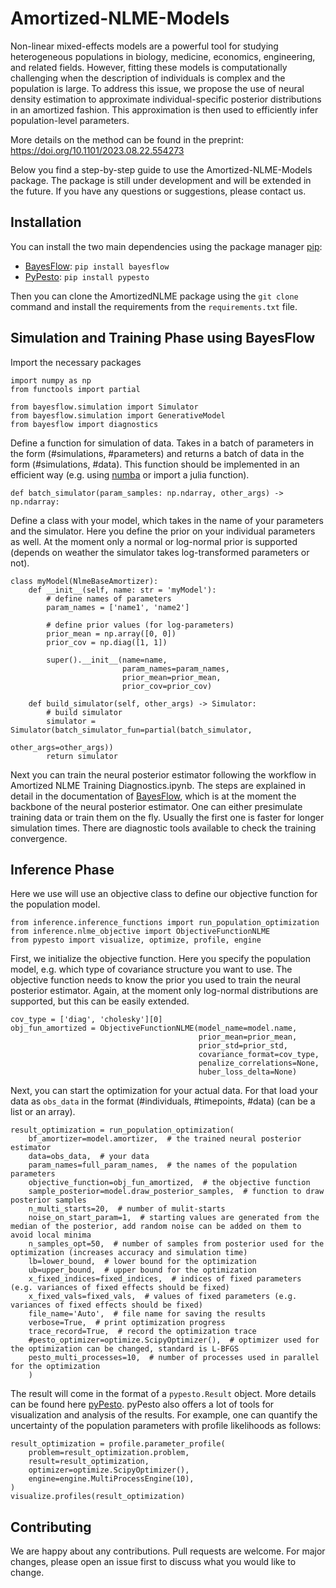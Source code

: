 # Amortized-NLME-Models

Non-linear mixed-effects models are a powerful tool for studying heterogeneous populations in biology, medicine, economics, engineering, and related fields.
However, fitting these models is computationally challenging when the description of individuals is complex and the population is large.
To address this issue, we propose the use of neural density estimation to approximate individual-specific posterior distributions in an amortized fashion. 
This approximation is then used to efficiently infer population-level parameters.

More details on the method can be found in the preprint: https://doi.org/10.1101/2023.08.22.554273


Below you find a step-by-step guide to use the Amortized-NLME-Models package.
The package is still under development and will be extended in the future.
If you have any questions or suggestions, please contact us.

## Installation
You can install the two main dependencies using the package manager [pip](https://pip.pypa.io/en/stable/):
- [BayesFlow](https://bayesflow.org): `pip install bayesflow` 
- [PyPesto](https://pypesto.readthedocs.io): `pip install pypesto`

Then you can clone the AmortizedNLME package using the `git clone` command
and install the requirements from the `requirements.txt` file.

## Simulation and Training Phase using BayesFlow
Import the necessary packages
```
import numpy as np
from functools import partial

from bayesflow.simulation import Simulator
from bayesflow.simulation import GenerativeModel
from bayesflow import diagnostics
```

Define a function for simulation of data. Takes in a batch of parameters in the form
(#simulations, #parameters) and returns a batch of data in the form (#simulations, #data).
This function should be implemented in an efficient way (e.g. using [numba](https://numba.pydata.org) or import a julia function).
```
def batch_simulator(param_samples: np.ndarray, other_args) -> np.ndarray:
```

Define a class with your model, which takes in the name of your parameters and the simulator.
Here you define the prior on your individual parameters as well.
At the moment only a normal or log-normal prior is supported 
(depends on weather the simulator takes log-transformed parameters or not).
```
class myModel(NlmeBaseAmortizer):
    def __init__(self, name: str = 'myModel'):
        # define names of parameters
        param_names = ['name1', 'name2']

        # define prior values (for log-parameters)
        prior_mean = np.array([0, 0])
        prior_cov = np.diag([1, 1])

        super().__init__(name=name,
                         param_names=param_names,
                         prior_mean=prior_mean,
                         prior_cov=prior_cov)
                         
    def build_simulator(self, other_args) -> Simulator:
        # build simulator
        simulator = Simulator(batch_simulator_fun=partial(batch_simulator,
                                                          other_args=other_args))
        return simulator
```
Next you can train the neural posterior estimator following the workflow in
Amortized NLME Training Diagnostics.ipynb. 
The steps are explained in detail in the documentation of [BayesFlow](https://bayesflow.org), which is at the moment the backbone of the
neural posterior estimator.
One can either presimulate training data or train them on the fly. 
Usually the first one is faster for longer simulation times.
There are diagnostic tools available to check the training convergence.


## Inference Phase
Here we use will use an objective class to define our objective function for the population model.
```
from inference.inference_functions import run_population_optimization
from inference.nlme_objective import ObjectiveFunctionNLME
from pypesto import visualize, optimize, profile, engine
```
First, we initialize the objective function.
Here you specify the population model, e.g. which type of covariance structure you want to use.
The objective function needs to know the prior you used to train the neural posterior estimator.
Again, at the moment only log-normal distributions are supported, but this can be easily extended.
```
cov_type = ['diag', 'cholesky'][0]
obj_fun_amortized = ObjectiveFunctionNLME(model_name=model.name,
                                          prior_mean=prior_mean,
                                          prior_std=prior_std,
                                          covariance_format=cov_type,
                                          penalize_correlations=None,
                                          huber_loss_delta=None)
```
Next, you can start the optimization for your actual data.
For that load your data as `obs_data` in the format (#individuals, #timepoints, #data) (can be a list or an array).

```
result_optimization = run_population_optimization(
    bf_amortizer=model.amortizer,  # the trained neural posterior estimator
    data=obs_data,  # your data
    param_names=full_param_names,  # the names of the population parameters
    objective_function=obj_fun_amortized,  # the objective function
    sample_posterior=model.draw_posterior_samples,  # function to draw posterior samples
    n_multi_starts=20,  # number of mulit-starts
    noise_on_start_param=1,  # starting values are generated from the median of the posterior, add random noise can be added on them to avoid local minima
    n_samples_opt=50,  # number of samples from posterior used for the optimization (increases accuracy and simulation time)
    lb=lower_bound,  # lower bound for the optimization
    ub=upper_bound,  # upper bound for the optimization
    x_fixed_indices=fixed_indices,  # indices of fixed parameters (e.g. variances of fixed effects should be fixed)
    x_fixed_vals=fixed_vals,  # values of fixed parameters (e.g. variances of fixed effects should be fixed)
    file_name='Auto',  # file name for saving the results
    verbose=True,  # print optimization progress
    trace_record=True,  # record the optimization trace
    #pesto_optimizer=optimize.ScipyOptimizer(),  # optimizer used for the optimization can be changed, standard is L-BFGS
    pesto_multi_processes=10,  # number of processes used in parallel for the optimization
    )
```
The result will come in the format of a `pypesto.Result` object.
More details can be found here [pyPesto](https://pypesto.readthedocs.io/en/latest/api/pypesto.result.html).
pyPesto also offers a lot of tools for visualization and analysis of the results.
For example, one can quantify the uncertainty of the population parameters with profile likelihoods as follows:
```
result_optimization = profile.parameter_profile(
    problem=result_optimization.problem,
    result=result_optimization,
    optimizer=optimize.ScipyOptimizer(),
    engine=engine.MultiProcessEngine(10),
)
visualize.profiles(result_optimization)
```

## Contributing

We are happy about any contributions.
Pull requests are welcome. For major changes, please open an issue first
to discuss what you would like to change.
